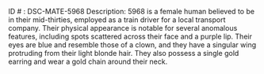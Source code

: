 ID # : DSC-MATE-5968
Description: 5968 is a female human believed to be in their mid-thirties, employed as a train driver for a local transport company. Their physical appearance is notable for several anomalous features, including spots scattered across their face and a purple lip. Their eyes are blue and resemble those of a clown, and they have a singular wing protruding from their light blonde hair. They also possess a single gold earring and wear a gold chain around their neck.